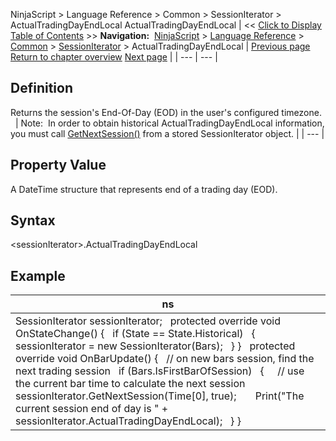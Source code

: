 ﻿
NinjaScript \> Language Reference \> Common \> SessionIterator \> ActualTradingDayEndLocal
ActualTradingDayEndLocal
| \<\< [Click to Display Table of Contents](actualtradingdayendlocal.md) \>\> **Navigation:**     [NinjaScript](ninjascript-1.md) \> [Language Reference](language_reference_wip-1.md) \> [Common](common-1.md) \> [SessionIterator](sessioniterator-1.md) \> ActualTradingDayEndLocal | [Previous page](actualsessionend-1.md) [Return to chapter overview](sessioniterator-1.md) [Next page](actualtradingdayexchange-1.md) |
| --- | --- |
## Definition
Returns the session's End\-Of\-Day (EOD) in the user's configured timezone.
 
| Note:  In order to obtain historical ActualTradingDayEndLocal information, you must call [GetNextSession()](getnextsession-1.md) from a stored SessionIterator object. |
| --- |

## 
## 
## Property Value
A DateTime structure that represents end of a trading day (EOD).
 
## Syntax
\<sessionIterator\>.ActualTradingDayEndLocal
## 
## Example
| ns |
| --- |
| SessionIterator sessionIterator;   protected override void OnStateChange() {    if (State \=\= State.Historical)    {      sessionIterator \= new SessionIterator(Bars);    } }   protected override void OnBarUpdate() {    // on new bars session, find the next trading session    if (Bars.IsFirstBarOfSession)    {      // use the current bar time to calculate the next session      sessionIterator.GetNextSession(Time\[0], true);        Print("The current session end of day is " \+ sessionIterator.ActualTradingDayEndLocal);    } } |

